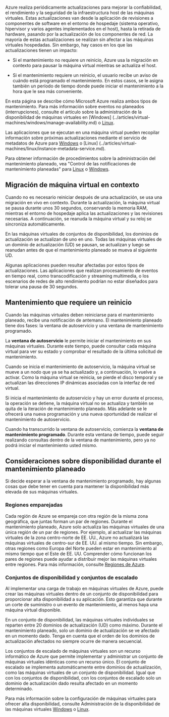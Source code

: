 Azure realiza periódicamente actualizaciones para mejorar la confiabilidad, el rendimiento y la seguridad de la infraestructura host de las máquinas virtuales. Estas actualizaciones van desde la aplicación de revisiones a componentes de software en el entorno de hospedaje (sistema operativo, hipervisor y varios agentes implementados en el host), hasta la retirada de hardware, pasando por la actualización de los componentes de red. La mayoría de estas actualizaciones se realizan sin afectar a las máquinas virtuales hospedadas. Sin embargo, hay casos en los que las actualizaciones tienen un impacto:

- Si el mantenimiento no requiere un reinicio, Azure usa la migración en contexto para pausar la máquina virtual mientras se actualiza el host.

- Si el mantenimiento requiere un reinicio, el usuario recibe un aviso de cuándo está programado el mantenimiento. En estos casos, se le asigna también un período de tiempo donde puede iniciar el mantenimiento a la hora que le sea más conveniente.

En esta página se describe cómo Microsoft Azure realiza ambos tipos de mantenimiento. Para más información sobre eventos no planeados (interrupciones), consulte el artículo sobre la administración de la disponibilidad de máquinas virtuales en [Windows] (../articles/virtual-machines/windows/manage-availability.md) o [Linux](../articles/virtual-machines/linux/manage-availability.md).

Las aplicaciones que se ejecutan en una máquina virtual pueden recopilar información sobre próximas actualizaciones mediante el servicio de metadatos de Azure para [Windows](../articles/virtual-machines/windows/instance-metadata-service.md) o [Linux] (../articles/virtual-machines/linux/instance-metadata-service.md).

Para obtener información de procedimientos sobre la administración del mantenimiento planeado, vea "Control de las notificaciones de mantenimiento planeadas" para [Linux](../articles/virtual-machines/linux/maintenance-notifications.md) o [Windows](../articles/virtual-machines/windows/maintenance-notifications.md).

## <a name="in-place-vm-migration"></a>Migración de máquina virtual en contexto

Cuando no es necesario reiniciar después de una actualización, se usa una migración en vivo en contexto. Durante la actualización, la máquina virtual se pausa durante unos 30 segundos, conservando la memoria RAM, mientras el entorno de hospedaje aplica las actualizaciones y las revisiones necesarias. A continuación, se reanuda la máquina virtual y su reloj se sincroniza automáticamente.

En las máquinas virtuales de conjuntos de disponibilidad, los dominios de actualización se actualizan de uno en uno. Todas las máquinas virtuales de un dominio de actualización (UD) se pausan, se actualizan y luego se reanudan antes de que el mantenimiento planeado se mueva al siguiente UD.

Algunas aplicaciones pueden resultar afectadas por estos tipos de actualizaciones. Las aplicaciones que realizan procesamiento de eventos en tiempo real, como transcodificación y streaming multimedia, o los escenarios de redes de alto rendimiento podrían no estar diseñados para tolerar una pausa de 30 segundos. <!-- sooooo, what should they do? --> 


## <a name="maintenance-requiring-a-reboot"></a>Mantenimiento que requiere un reinicio

Cuando las máquinas virtuales deben reiniciarse para el mantenimiento planeado, recibe una notificación de antemano. El mantenimiento planeado tiene dos fases: la ventana de autoservicio y una ventana de mantenimiento programado.

La **ventana de autoservicio** le permite iniciar el mantenimiento en sus máquinas virtuales. Durante este tiempo, puede consultar cada máquina virtual para ver su estado y comprobar el resultado de la última solicitud de mantenimiento.

Cuando se inicia el mantenimiento de autoservicio, la máquina virtual se mueve a un nodo que ya se ha actualizado y, a continuación, lo vuelve a activar. Como la máquina virtual se reinicia, se pierde el disco temporal y se actualizan las direcciones IP dinámicas asociadas con la interfaz de red virtual.

Si inicia el mantenimiento de autoservicio y hay un error durante el proceso, la operación se detiene, la máquina virtual no se actualiza y también se quita de la iteración de mantenimiento planeado. Más adelante se le ofrecerá una nueva programación y una nueva oportunidad de realizar el mantenimiento de autoservicio. 

Cuando ha transcurrido la ventana de autoservicio, comienza la **ventana de mantenimiento programado**. Durante esta ventana de tiempo, puede seguir realizando consultas dentro de la ventana de mantenimiento, pero ya no podrá iniciar el mantenimiento usted mismo.

## <a name="availability-considerations-during-planned-maintenance"></a>Consideraciones sobre disponibilidad durante el mantenimiento planeado 

Si decide esperar a la ventana de mantenimiento programado, hay algunas cosas que debe tener en cuenta para mantener la disponibilidad más elevada de sus máquinas virtuales. 

### <a name="paired-regions"></a>Regiones emparejadas

Cada región de Azure se empareja con otra región de la misma zona geográfica, que juntas forman un par de regiones. Durante el mantenimiento planeado, Azure solo actualiza las máquinas virtuales de una única región de un par de regiones. Por ejemplo, al actualizar las máquinas virtuales de la zona centro-norte de EE. UU., Azure no actualizará las máquinas virtuales de centro-sur de EE. UU. al mismo tiempo. Sin embargo, otras regiones como Europa del Norte pueden estar en mantenimiento al mismo tiempo que el Este de EE. UU. Comprender cómo funcionan los pares de regiones puede ayudar a distribuir mejor las máquinas virtuales entre regiones. Para más información, consulte [Regiones de Azure](https://docs.microsoft.com/azure/best-practices-availability-paired-regions).

### <a name="availability-sets-and-scale-sets"></a>Conjuntos de disponibilidad y conjuntos de escalado

Al implementar una carga de trabajo en máquinas virtuales de Azure, puede crear las máquinas virtuales dentro de un conjunto de disponibilidad para proporcionar alta disponibilidad a su aplicación. Esto garantiza que durante un corte de suministro o un evento de mantenimiento, al menos haya una máquina virtual disponible.

En un conjunto de disponibilidad, las máquinas virtuales individuales se reparten entre 20 dominios de actualización (UD) como máximo. Durante el mantenimiento planeado, solo un dominio de actualización se ve afectado en un momento dado. Tenga en cuenta que el orden de los dominios de actualización afectados no siempre ocurre de manera secuencial. 

Los conjuntos de escalado de máquinas virtuales son un recurso informático de Azure que permite implementar y administrar un conjunto de máquinas virtuales idénticas como un recurso único. El conjunto de escalado se implementa automáticamente entre dominios de actualización, como las máquinas virtuales de un conjunto de disponibilidad. Igual que con los conjuntos de disponibilidad, con los conjuntos de escalado solo un dominio de actualización dado resulta afectado en un momento determinado.

Para más información sobre la configuración de máquinas virtuales para ofrecer alta disponibilidad, consulte Administración de la disponibilidad de las máquinas virtuales [Windows](../articles/virtual-machines/windows/manage-availability.md) o [Linux](../articles/virtual-machines/linux/manage-availability.md).
